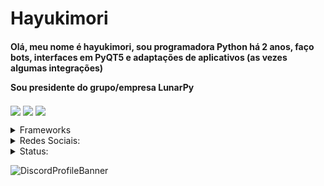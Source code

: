 <div>
<h1>Hayukimori</h1>
<h4> Olá, meu nome é hayukimori, sou programadora Python há 2 anos, faço bots, interfaces em PyQT5 e adaptações de aplicativos (as vezes algumas integrações)

Sou presidente do grupo/empresa LunarPy
</h4>


<p>
<img align="center" src="https://img.shields.io/discord/971228172270055444?color=5865F2&logo=discord&logoColor=white" />
    <img align="center" src="https://img.shields.io/github/followers/hayukimori?color=5865F2&style=social" />
    <img align="center" src="https://img.shields.io/github/stars/hayukimori?color=5865F2&style=social" />
</p>

<details>
  <summary>Frameworks</summary>
  <img src="https://img.shields.io/badge/Python-yellow?style=for-the-badge&logo=python&logoColor=white"/>
  <img src="https://img.shields.io/badge/GDScript-blue?style=for-the-badge&logo=godot-engine&logoColor=white"/>
</details>
</div>

<div>
<details>
  <summary>Redes Sociais:</summary>
  <a href="https://twitter.com/hayukimori" target="_blank">
     <img src="https://img.shields.io/badge/twitter-%231DA1F2.svg?&style=for-the-badge&logo=twitter&logoColor=white" target="_blank"></a>
  <a href="https://www.facebook.com/hayukimori.hayu" target="_blank">
    <img src="https://img.shields.io/badge/facebook-%231877F2.svg?&style=for-the-badge&logo=facebook&logoColor=white" target="_blank"></a>
    <a href="https://www.youtube.com/channel/UC62_-S55MDfWxzqwHswwMgA" target="_blank"><img src="https://img.shields.io/badge/YouTube-FF0000?style=for-the-badge&logo=youtube&logoColor=white" target="_blank"></a>
     	<a href="https://www.twitch.tv/hayukimori" target="_blank">
      <img src="https://img.shields.io/badge/Twitch-9146FF?style=for-the-badge&logo=twitch&logoColor=white" target="_blank"></a>
      <a href = "mailto:hayukimori@gmail.com"><img src="https://img.shields.io/badge/-Gmail-%23333?style=for-the-badge&logo=gmail&logoColor=white" target="_blank">
      </a>
      <a href = "https://t.me/hayukiapps/">
      <img src="https://img.shields.io/badge/Telegram-37AEE2?style=for-the-badge&logo=telegram&logoColor=white" target="_blank">
      </a>
</details>
</div>

<div>
<details>
<summary>Status:</summary>

<p>
  <img align="center" src="https://github-readme-stats.vercel.app/api?username=hayukimori&show_icons=true&theme=github_dark&locale=pt-br" /></p>
<p>
  <img align="center" src="https://github-readme-stats.vercel.app/api/top-langs?username=hayukimori&show_icons=true&theme=github_dark&locale=pt-br" /></p>
<p>
  <img align="center" src="https://github-readme-streak-stats.herokuapp.com/?user=hayukimori&theme=dark" /></p>

</details>

![DiscordProfileBanner](https://discord.c99.nl/widget/theme-1/691396580875436083.png)

</div>
